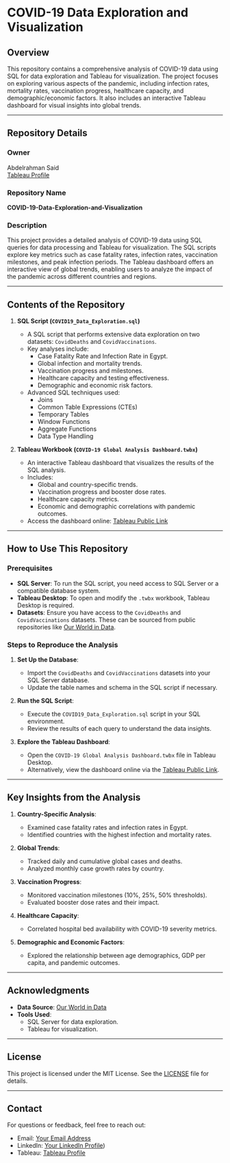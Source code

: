# COVID-19 Data Exploration and Visualization

## Overview
This repository contains a comprehensive analysis of COVID-19 data using SQL for data exploration and Tableau for visualization. The project focuses on exploring various aspects of the pandemic, including infection rates, mortality rates, vaccination progress, healthcare capacity, and demographic/economic factors. It also includes an interactive Tableau dashboard for visual insights into global trends.

---

## Repository Details

### Owner
Abdelrahman Said  
[Tableau Profile](https://public.tableau.com/app/profile/abdelrahman.said2856/viz/COVID-19GlobalAnalysisDashboard/Story1)

### Repository Name
**COVID-19-Data-Exploration-and-Visualization**

### Description
This project provides a detailed analysis of COVID-19 data using SQL queries for data processing and Tableau for visualization. The SQL scripts explore key metrics such as case fatality rates, infection rates, vaccination milestones, and peak infection periods. The Tableau dashboard offers an interactive view of global trends, enabling users to analyze the impact of the pandemic across different countries and regions.

---

## Contents of the Repository

1. **SQL Script (`COVID19_Data_Exploration.sql`)**
   - A SQL script that performs extensive data exploration on two datasets: `CovidDeaths` and `CovidVaccinations`.
   - Key analyses include:
     - Case Fatality Rate and Infection Rate in Egypt.
     - Global infection and mortality trends.
     - Vaccination progress and milestones.
     - Healthcare capacity and testing effectiveness.
     - Demographic and economic risk factors.
   - Advanced SQL techniques used:
     - Joins
     - Common Table Expressions (CTEs)
     - Temporary Tables
     - Window Functions
     - Aggregate Functions
     - Data Type Handling

2. **Tableau Workbook (`COVID-19 Global Analysis Dashboard.twbx`)**
   - An interactive Tableau dashboard that visualizes the results of the SQL analysis.
   - Includes:
     - Global and country-specific trends.
     - Vaccination progress and booster dose rates.
     - Healthcare capacity metrics.
     - Economic and demographic correlations with pandemic outcomes.
   - Access the dashboard online: [Tableau Public Link](https://public.tableau.com/app/profile/abdelrahman.said2856/viz/COVID-19GlobalAnalysisDashboard/Story1)

---

## How to Use This Repository

### Prerequisites
- **SQL Server**: To run the SQL script, you need access to SQL Server or a compatible database system.
- **Tableau Desktop**: To open and modify the `.twbx` workbook, Tableau Desktop is required.
- **Datasets**: Ensure you have access to the `CovidDeaths` and `CovidVaccinations` datasets. These can be sourced from public repositories like [Our World in Data](https://ourworldindata.org/covid-deaths).

### Steps to Reproduce the Analysis
1. **Set Up the Database**:
   - Import the `CovidDeaths` and `CovidVaccinations` datasets into your SQL Server database.
   - Update the table names and schema in the SQL script if necessary.

2. **Run the SQL Script**:
   - Execute the `COVID19_Data_Exploration.sql` script in your SQL environment.
   - Review the results of each query to understand the data insights.

3. **Explore the Tableau Dashboard**:
   - Open the `COVID-19 Global Analysis Dashboard.twbx` file in Tableau Desktop.
   - Alternatively, view the dashboard online via the [Tableau Public Link](https://public.tableau.com/app/profile/abdelrahman.said2856/viz/COVID-19GlobalAnalysisDashboard/Story1).

---

## Key Insights from the Analysis

1. **Country-Specific Analysis**:
   - Examined case fatality rates and infection rates in Egypt.
   - Identified countries with the highest infection and mortality rates.

2. **Global Trends**:
   - Tracked daily and cumulative global cases and deaths.
   - Analyzed monthly case growth rates by country.

3. **Vaccination Progress**:
   - Monitored vaccination milestones (10%, 25%, 50% thresholds).
   - Evaluated booster dose rates and their impact.

4. **Healthcare Capacity**:
   - Correlated hospital bed availability with COVID-19 severity metrics.

5. **Demographic and Economic Factors**:
   - Explored the relationship between age demographics, GDP per capita, and pandemic outcomes.

---

## Acknowledgments

- **Data Source**: [Our World in Data](https://ourworldindata.org/covid-deaths)
- **Tools Used**:
  - SQL Server for data exploration.
  - Tableau for visualization.

---

## License

This project is licensed under the MIT License. See the [LICENSE](LICENSE) file for details.

---

## Contact

For questions or feedback, feel free to reach out:  
- Email: [Your Email Address](abdelrahmanalgamil@gmail.com)  
- LinkedIn: [Your LinkedIn Profile](https://www.linkedin.com/in/abdelrahman-said-mohamed-96b832234/))
- Tableau: [Tableau Profile](https://public.tableau.com/app/profile/abdelrahman.said2856)
